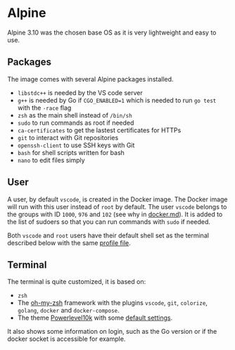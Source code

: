 # Alpine

Alpine 3.10 was the chosen base OS as it is very lightweight and easy to use.

## Packages

The image comes with several Alpine packages installed.

- `libstdc++` is needed by the VS code server
- `g++` is needed by Go if `CGO_ENABLED=1` which is needed to run `go test` with the `-race` flag
- `zsh` as the main shell instead of `/bin/sh`
- `sudo` to run commands as root if needed
- `ca-certificates` to get the lastest certificates for HTTPs
- `git` to interact with Git repositories
- `openssh-client` to use SSH keys with Git
- `bash` for shell scripts written for bash
- `nano` to edit files simply

## User

A user, by default `vscode`, is created in the Docker image.
The Docker image will run with this user instead of `root` by default.
The user `vscode` belongs to the groups with ID `1000`, `976` and `102` (see why in [docker.md](docker.md)).
It is added to the list of sudoers so that you can run commands with `sudo` if needed.

Both `vscode` and `root` users have their default shell set as the terminal described below with the same [profile file](../.zshrc).

## Terminal

The terminal is quite customized, it is based on:

- `zsh`
- The [oh-my-zsh](https://github.com/robbyrussell/oh-my-zsh) framework with the plugins `vscode`, `git`, `colorize`, `golang`, `docker` and `docker-compose`.
- The theme [Powerlevel10k](https://github.com/romkatv/powerlevel10k) with some [default settings](../.p10k.zsh).

It also shows some information on login, such as the Go version or if the docker socket is accessible for example.
